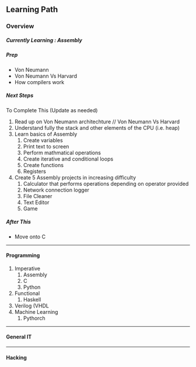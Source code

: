 Learning Path 
-------------
### Overview 
##### Currently Learning : Assembly 
##### Prep 
* Von Neumann 
* Von Neumann Vs Harvard
* How compilers work
##### Next Steps 
To Complete This (Update as needed)
1. Read up on Von Neumann architechture // Von Neumann Vs Harvard 
2. Understand fully the stack and other elements of the CPU (i.e. heap)
3. Learn basics of Assembly
   1. Create variables
   2. Print text to screen
   3. Perform mathmatical operations
   4. Create iterative and conditional loops
   5. Create functions
   6. Registers 
4. Create 5 Assembly projects in increasing difficulty
   1. Calculator that performs operations depending on operator provided
   2. Network connection logger
   3. File Cleaner
   4. Text Editor
   5. Game
##### After This 
* Move onto C 
---
#### Programming 
1. Imperative
   1. Assembly
   2. C
   3. Python
2. Functional
   1. Haskell
3. Verilog (VHDL
4. Machine Learning
   1. Pythorch 
---
#### General IT  

---
#### Hacking

